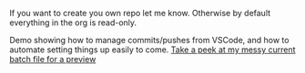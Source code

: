 If you want to create you own repo let me know. Otherwise by default everything in the org is read-only.

Demo showing how to manage commits/pushes from VSCode, and how to automate setting things up easily to come.
[Take a peek at my messy current batch file for a preview](https://github.com/SPRWS-MR/Nathan/blob/main/misc/_Start_of_Week.bat)

